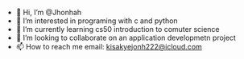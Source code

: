 - 👋 Hi, I’m @Jhonhah
- 👀 I’m interested in programing with c and python
- 🌱 I’m currently learning cs50 introduction to comuter science 
- 💞️ I’m looking to collaborate on an application developmetn project
- 📫 How to reach me email: kisakyejonh222@icloud.com

<!---
Jhonhah/Jhonhah is a ✨ special ✨ repository because its `README.md` (this file) appears on your GitHub profile.
You can click the Preview link to take a look at your changes.
--->
